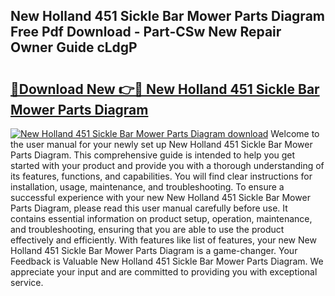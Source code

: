 ## New Holland 451 Sickle Bar Mower Parts Diagram Free Pdf Download - Part-CSw New Repair Owner Guide cLdgP

# <h2><a href="http://dfp5c2n.blite.top/?on=New+Holland+451+Sickle+Bar+Mower+Parts+Diagram">🔗Download New 👉🔴 New Holland 451 Sickle Bar Mower Parts Diagram</a></h2>

[![New Holland 451 Sickle Bar Mower Parts Diagram download](https://i.imgur.com/lujVjoI.png)](http://dfp5c2n.blite.top/?on=New+Holland+451+Sickle+Bar+Mower+Parts+Diagram)
Welcome to the user manual for your newly set up New Holland 451 Sickle Bar Mower Parts Diagram. This comprehensive guide is intended to help you get started with your product and provide you with a thorough understanding of its features, functions, and capabilities. You will find clear instructions for installation, usage, maintenance, and troubleshooting. To ensure a successful experience with your new New Holland 451 Sickle Bar Mower Parts Diagram, please read this user manual carefully before use. It contains essential information on product setup, operation, maintenance, and troubleshooting, ensuring that you are able to use the product effectively and efficiently. With features like list of features, your new New Holland 451 Sickle Bar Mower Parts Diagram is a game-changer. Your Feedback is Valuable New Holland 451 Sickle Bar Mower Parts Diagram. We appreciate your input and are committed to providing you with exceptional service.
